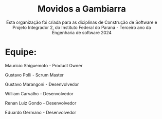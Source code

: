 <h1 align="center">Movidos a Gambiarra</h1>
<p align="center">Esta organização foi criada para as diciplinas de Construção de Software e Projeto Integrador 2, do Instituto Federal do Paraná - Terceiro ano da Engenharia de software 2024</p>

<h1 align="left">Equipe:</h1>

<p align="left">Mauricio Shiguemoto   - Product Owner</p>
<p align="left">Gustavo Polli       - Scrum Master</p>
<p align="left">Gustavo Marangoni     - Desenvolvedor</p>
<p align="left">William Carvalho      - Desenvolvedor</p>
<p align="left">Renan Luiz Gondo      - Desenvolvedor</p>
<p align="left">Eduardo Germano         - Desenvolvedor</p>

